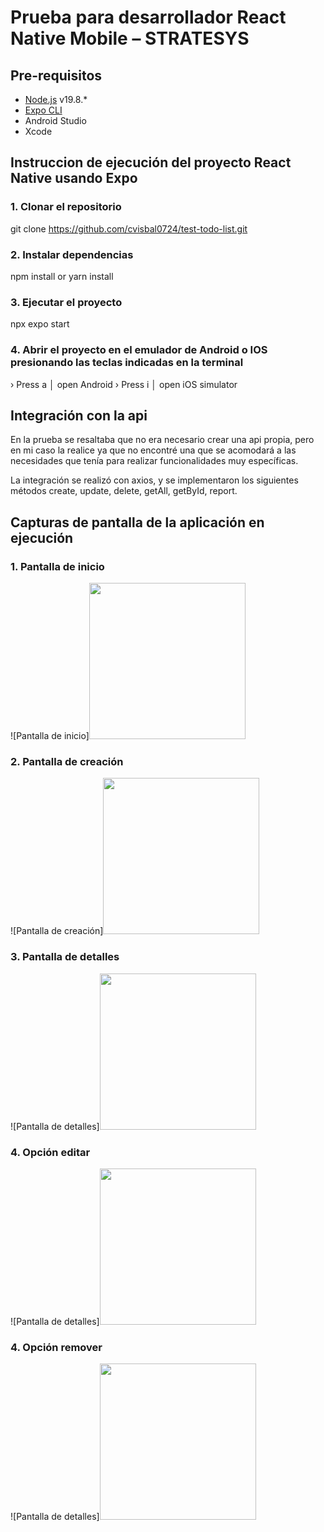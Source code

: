 # Prueba para desarrollador React Native Mobile – STRATESYS

## Pre-requisitos
- [Node.js](https://nodejs.org/es) v19.8.*
- [Expo CLI](https://docs.expo.dev/)
- Android Studio
- Xcode

## Instruccion de ejecución del proyecto React Native usando Expo

### 1. Clonar el repositorio

git clone https://github.com/cvisbal0724/test-todo-list.git


### 2. Instalar dependencias

npm install or yarn install


### 3. Ejecutar el proyecto

npx expo start


### 4. Abrir el proyecto en el emulador de Android o IOS presionando las teclas indicadas en la terminal

› Press a │ open Android
› Press i │ open iOS simulator

## Integración con la api

En la prueba se resaltaba que no era necesario crear una api propia, pero en mi caso la realice ya que no encontré una que se acomodará a las necesidades que tenía para realizar funcionalidades muy específicas.

La integración se realizó con axios, y se implementaron los siguientes métodos create, update, delete, getAll, getById, report.

## Capturas de pantalla de la aplicación en ejecución

### 1. Pantalla de inicio
![Pantalla de inicio][<img src="/assets/screenshots/home.jpeg" width="250"/>](image.png)

### 2. Pantalla de creación
![Pantalla de creación][<img src="/assets/screenshots/create.jpeg" width="250"/>](image.png)

### 3. Pantalla de detalles
![Pantalla de detalles][<img src="/assets/screenshots/detail.jpeg" width="250"/>](image.png)

### 4. Opción editar
![Pantalla de detalles][<img src="/assets/screenshots/edit-option.jpeg" width="250"/>](image.png)

### 4. Opción remover
![Pantalla de detalles][<img src="/assets/screenshots/remove.jpeg" width="250"/>](image.png)
